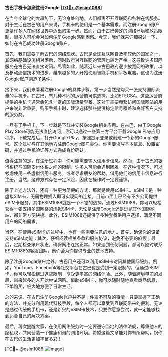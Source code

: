 **古巴手機卡怎麽註冊Google [[TG💪+ @esim1088](https://t.me/s/esim1088)]**

在当今全球化的大趋势下，无论身处何地，人们都离不开互联网和各种在线服务。对于生活在古巴的用户来说，手机卡的使用是一个基本需求，而注册Google账户更是许多人在网络世界中迈出的第一步。然而，由于古巴特殊的网络环境和政策限制，很多人可能会对如何注册Google感到困惑。今天，我们就来详细探讨一下，如何在古巴成功注册Google账户。

首先，我们需要了解古巴的网络现状。古巴是全球互联网普及率较低的国家之一，其网络基础设施相对落后，同时政府对互联网的管理也较为严格。这导致许多国际服务在古巴无法直接访问。尽管如此，随着近年来古巴政府逐步放宽网络政策，以及移动通信技术的进步，越来越多的人开始使用智能手机和平板电脑，这也为注册Google账户创造了条件。

接下来，我们来看看注册Google的具体步骤。第一步当然是购买一张支持国际流量的手机卡。在古巴，有几种不同的运营商可供选择，比如ETECSA。这些运营商提供的手机卡通常会包含一定的国际流量套餐，这对于需要频繁访问国际网站的用户来说非常重要。购买手机卡时，建议选择那些提供稳定信号覆盖和良好客户支持的服务商。

一旦有了手机卡，下一步就是下载并安装Google相关应用。在古巴，由于Google Play Store可能无法直接访问，你可以通过一些第三方平台下载Google Play应用程序。下载完成后，打开Google Play，按照提示登录或创建一个新的Google账号。这个过程与在其他地方注册Google账户类似，你需要填写基本信息、设置密码，并通过手机验证等方式完成身份确认。

值得注意的是，在注册过程中，你可能需要输入信用卡信息。然而，由于古巴的银行系统与国际支付体系之间的限制，许多人可能会遇到困难。在这种情况下，可以考虑使用一些虚拟信用卡服务，或者寻求朋友的帮助，借用他们的信用卡信息进行注册。当然，这种方式存在一定风险，因此在操作时一定要谨慎。

除了上述方法外，还有一种更为简便的方式，那就是使用eSIM卡。eSIM卡是一种虚拟SIM卡，无需物理插入即可实现网络连接。目前市面上已经有不少公司提供eSIM卡服务，其中ESIM1088就是一个不错的选择。通过ESIM1088，你可以轻松获得一张支持多国网络的虚拟SIM卡，无论是注册Google还是浏览其他国际网站，都非常方便快捷。此外，ESIM1088还提供了多种套餐供用户选择，满足不同用户的网络需求。

当然，在使用eSIM卡的过程中，也有一些需要注意的地方。首先，确保你的设备支持eSIM功能；其次，仔细阅读相关条款和服务协议，避免不必要的麻烦；最后，定期检查账户状态，确保网络连接正常。如果遇到任何问题，都可以随时联系ESIM1088的客服团队，他们会为你提供专业的技术支持。

除了注册Google账户之外，古巴用户还可以利用eSIM卡访问其他国际服务。例如，YouTube、Facebook等社交平台在古巴也是受到一定限制的，但通过eSIM卡，你可以轻松绕过这些限制，享受更丰富的网络体验。此外，随着跨境电商的发展，越来越多的人开始尝试网购。借助eSIM卡，你可以随时随地查看商品信息，下单购买，极大地方便了日常生活。

总的来说，在古巴注册Google账户并不是一件遥不可及的事情。只要掌握了正确的方法，并充分利用现代科技手段，每个人都可以享受到互联网带来的便利。无论是通过传统的手机卡，还是新兴的eSIM卡技术，只要你愿意尝试，就一定能够找到适合自己的解决方案。

最后，再次提醒大家，在使用网络服务时一定要遵守当地的法律法规，尊重他人的隐私权，共同营造一个健康和谐的网络环境。希望这篇文章能对你有所帮助，祝你在古巴的生活更加丰富多彩！

[[TG💪+ @esim1088](https://t.me/s/esim1088) ![Image](https://i.postimg.cc/4NQfJmqS/Snipaste-2025-05-13-00-14-12.png)]
